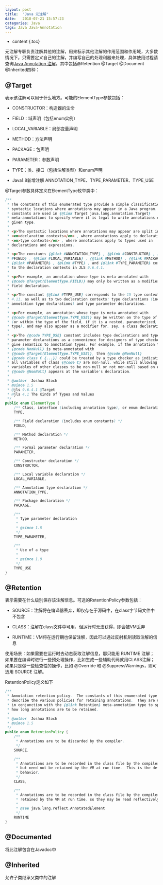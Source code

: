 ```yaml
---
layout: post
title:  "Java 元注解"
date:   2018-07-21 15:57:23
categories: Java 
tags: Java Java-Annotation
---
```


* content
{:toc}

元注解专职负责注解其他的注解，用来标示其他注解的作用范围和作用域，大多数情况下，只需要定义自己的注解，并编写自己的处理利器来处理，具体使用过程请查询[Java Annotation 注解](/2018/07/22/java-annotation/)。其中包括@Retention @Target @Document @Inherited四种：



## @Target

表示该注解可以用于什么地方。可能的ElementType参数包括：

- CONSTRUCTOR：构造器的生命

- FIELD：域声明（包括enum实例）

- LOCAL_VARIABLE：局部变量声明

- METHOD：方法声明

- PACKAGE：包声明

- PARAMETER：参数声明

- TYPE：类、接口（包括注解类型）和enum声明

- Java1.8新增注解
ANNOTATION_TYPE、TYPE_PARAMETER、TYPE_USE   

@Target参数具体定义在ElementType枚举类中：

```java
/**
 * The constants of this enumerated type provide a simple classification of the
 * syntactic locations where annotations may appear in a Java program. These
 * constants are used in {@link Target java.lang.annotation.Target}
 * meta-annotations to specify where it is legal to write annotations of a
 * given type.
 *
 * <p>The syntactic locations where annotations may appear are split into
 * <em>declaration contexts</em> , where annotations apply to declarations, and
 * <em>type contexts</em> , where annotations apply to types used in
 * declarations and expressions.
 *
 * <p>The constants {@link #ANNOTATION_TYPE} , {@link #CONSTRUCTOR} , {@link
 * #FIELD} , {@link #LOCAL_VARIABLE} , {@link #METHOD} , {@link #PACKAGE} ,
 * {@link #PARAMETER} , {@link #TYPE} , and {@link #TYPE_PARAMETER} correspond
 * to the declaration contexts in JLS 9.6.4.1.
 *
 * <p>For example, an annotation whose type is meta-annotated with
 * {@code @Target(ElementType.FIELD)} may only be written as a modifier for a
 * field declaration.
 *
 * <p>The constant {@link #TYPE_USE} corresponds to the 15 type contexts in JLS
 * 4.11, as well as to two declaration contexts: type declarations (including
 * annotation type declarations) and type parameter declarations.
 *
 * <p>For example, an annotation whose type is meta-annotated with
 * {@code @Target(ElementType.TYPE_USE)} may be written on the type of a field
 * (or within the type of the field, if it is a nested, parameterized, or array
 * type), and may also appear as a modifier for, say, a class declaration.
 *
 * <p>The {@code TYPE_USE} constant includes type declarations and type
 * parameter declarations as a convenience for designers of type checkers which
 * give semantics to annotation types. For example, if the annotation type
 * {@code NonNull} is meta-annotated with
 * {@code @Target(ElementType.TYPE_USE)}, then {@code @NonNull}
 * {@code class C {...}} could be treated by a type checker as indicating that
 * all variables of class {@code C} are non-null, while still allowing
 * variables of other classes to be non-null or not non-null based on whether
 * {@code @NonNull} appears at the variable's declaration.
 *
 * @author  Joshua Bloch
 * @since 1.5
 * @jls 9.6.4.1 @Target
 * @jls 4.1 The Kinds of Types and Values
 */
public enum ElementType {
    /** Class, interface (including annotation type), or enum declaration */
    TYPE,

    /** Field declaration (includes enum constants) */
    FIELD,

    /** Method declaration */
    METHOD,

    /** Formal parameter declaration */
    PARAMETER,

    /** Constructor declaration */
    CONSTRUCTOR,

    /** Local variable declaration */
    LOCAL_VARIABLE,

    /** Annotation type declaration */
    ANNOTATION_TYPE,

    /** Package declaration */
    PACKAGE,

    /**
     * Type parameter declaration
     *
     * @since 1.8
     */
    TYPE_PARAMETER,

    /**
     * Use of a type
     *
     * @since 1.8
     */
    TYPE_USE
}
```

## @Retention

表示需要在什么级别保存该注解信息。可选的RetentionPolicy参数包括：

- SOURCE：注解将在编译器丢弃，即仅存在于源码中，在class字节码文件中不包含

- CLASS：注解在class文件中可用，但运行时无法获得，即会被VM丢弃

- RUNTIME：VM将在运行期也保留注解，因此可以通过反射机制读取注解的信息

使用场景：如果需要在运行时去动态获取注解信息，那只能用 RUNTIME 注解；如果要在编译时进行一些预处理操作，比如生成一些辅助代码就用CLASS注解；如果只是做一些检查性的操作，比如 @Override 和 @SuppressWarnings，则可选用 SOURCE 注解。

RetentionPolicy定义如下

```java
/**
 * Annotation retention policy.  The constants of this enumerated type
 * describe the various policies for retaining annotations.  They are used
 * in conjunction with the {@link Retention} meta-annotation type to specify
 * how long annotations are to be retained.
 *
 * @author  Joshua Bloch
 * @since 1.5
 */
public enum RetentionPolicy {
    /**
     * Annotations are to be discarded by the compiler.
     */
    SOURCE,

    /**
     * Annotations are to be recorded in the class file by the compiler
     * but need not be retained by the VM at run time.  This is the default
     * behavior.
     */
    CLASS,

    /**
     * Annotations are to be recorded in the class file by the compiler and
     * retained by the VM at run time, so they may be read reflectively.
     *
     * @see java.lang.reflect.AnnotatedElement
     */
    RUNTIME
}
```

## @Documented
将此注解包含在Javadoc中

## @Inherited
允许子类继承父类中的注解
   

